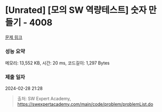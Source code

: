# [Unrated] [모의 SW 역량테스트] 숫자 만들기 - 4008 

[문제 링크](https://swexpertacademy.com/main/code/problem/problemDetail.do?contestProbId=AWIeRZV6kBUDFAVH) 

### 성능 요약

메모리: 13,552 KB, 시간: 20 ms, 코드길이: 1,297 Bytes

### 제출 일자

2024-02-28 21:28



> 출처: SW Expert Academy, https://swexpertacademy.com/main/code/problem/problemList.do